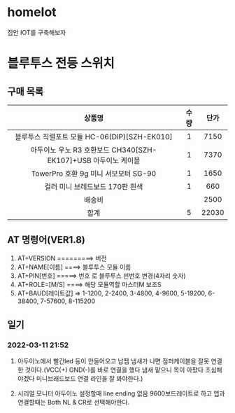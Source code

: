 # homeIot
집안 IOT를 구축해보자

# 블루투스 전등 스위치
## 구매 목록
|상품명|수량|단가|
|:---:|:---:|:---:|
|블루투스 직렬포트 모듈 HC-06(DIP)\[SZH-EK010\]|1|7150|
|아두이노 우노 R3 호환보드 CH340\[SZH-EK107\]+USB 아두이노 케이블|1|7370|
|TowerPro 호환 9g 미니 서보모터 SG-90|1|1650|
|컬러 미니 브레드보드 170판 흰색|1|660|
|배송비||2500|
|합계|5|22030|


## AT 명령어(VER1.8)
1. AT+VERSION =========> 버전
2. AT+NAME\[이름\] ====> 블루투스 모듈 이름 
3. AT+PIN\[번호\] =====> 번호 로 블루투스 핀번호 변경(4자리 숫자)
4. AT+ROLE=\[M/S\] ====> 해당 모듈역할 마스터M 보조S 
5. AT+BAUD\[레이트값\] => 1-1200, 2-2400, 3-4800, 4-9600, 5-19200, 6-38400, 7-57600, 8-115200

## 일기
### 2022-03-11 21:52
1. 아두이노에서 빨간led 등이 안들어오고 납뗌 냄새가 나면 점퍼케이블을 잘못 연결한 것이다.(VCC(+) GND(-)를 바로 연결을 했다 냄새 맡으니 목이 아팠다 조심해야겠다 미니브래드보드 연결 라인을 잘 봐야한다.)

2. 시리얼 모니터 아두이노 설정할때 line ending 없음 9600보드레이트로 하고 앱과 연결할때는 Both NL & CR로 선택해야한다.


